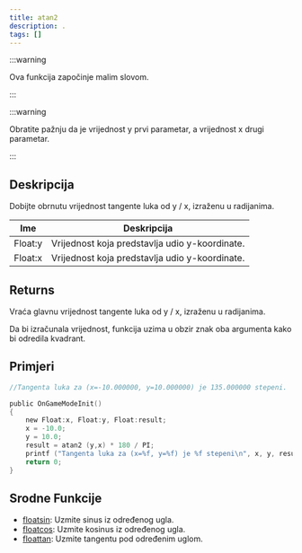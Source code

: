 ```yaml
---
title: atan2
description: .
tags: []
---
```


:::warning

Ova funkcija započinje malim slovom.

:::

:::warning

Obratite pažnju da je vrijednost y prvi parametar, a vrijednost x drugi parametar.

:::

## Deskripcija

Dobijte obrnutu vrijednost tangente luka od y / x, izraženu u radijanima.

| Ime     | Deskripcija                                    |
| ------- | ---------------------------------------------- |
| Float:y | Vrijednost koja predstavlja udio y-koordinate. |
| Float:x | Vrijednost koja predstavlja udio y-koordinate. |

## Returns

Vraća glavnu vrijednost tangente luka od y / x, izraženu u radijanima.

Da bi izračunala vrijednost, funkcija uzima u obzir znak oba argumenta kako bi odredila kvadrant.

## Primjeri

```c
//Tangenta luka za (x=-10.000000, y=10.000000) je 135.000000 stepeni.

public OnGameModeInit()
{
    new Float:x, Float:y, Float:result;
    x = -10.0;
    y = 10.0;
    result = atan2 (y,x) * 180 / PI;
    printf ("Tangenta luka za (x=%f, y=%f) je %f stepeni\n", x, y, result );
    return 0;
}
```

## Srodne Funkcije

- [floatsin](floatsin): Uzmite sinus iz određenog ugla.
- [floatcos](floatcos): Uzmite kosinus iz određenog ugla.
- [floattan](floattan): Uzmite tangentu pod određenim uglom.
